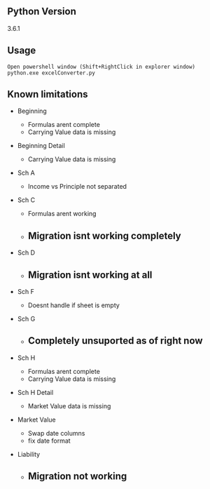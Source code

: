 ## Python Version ##
3.6.1

## Usage ##
	Open powershell window (Shift+RightClick in explorer window)
	python.exe excelConverter.py

## Known limitations ##

- Beginning
	- Formulas arent complete
	- Carrying Value data is missing
 
- Beginning Detail
	- Carrying Value data is missing
	
- Sch A
	- Income vs Principle not separated

- Sch C
	- Formulas arent working
	- ## Migration isnt working completely ##
	
- Sch D
	- ## Migration isnt working at all ##

- Sch F
	- Doesnt handle if sheet is empty
	
- Sch G
	- ## Completely unsuported as of right now ##

- Sch H
	- Formulas arent complete
	- Carrying Value data is missing

- Sch H Detail
	- Market Value data is missing

- Market Value
	- Swap date columns 
	- fix date format

- Liability
	- ## Migration not working ##
